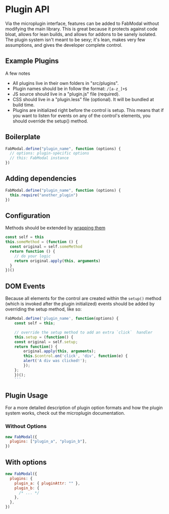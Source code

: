 # Plugin API

Via the microplugin interface, features can be added to FabModal without modifying the main library. This is great because it protects against code bloat, allows for lean builds, and allows for addons to be sanely isolated. The plugin system isn't meant to be sexy; it's lean, makes very few assumptions, and gives the developer complete control.

## Example Plugins

A few notes

- All plugins live in their own folders in "src/plugins".
- Plugin names should be in follow the format: `/[a-z_]+$`
- JS source should live in a "plugin.js" file (required).
- CSS should live in a "plugin.less" file (optional). It will be bundled at build time.
- Plugins are initialized right before the control is setup. This means that if you want to listen for events on any of the control's elements, you should override the setup() method.

## Boilerplate

```js
FabModal.define("plugin_name", function (options) {
  // options: plugin-specific options
  // this: FabModal instance
})
```

## Adding dependencies

```js
FabModal.define("plugin_name", function (options) {
  this.require("another_plugin")
})
```

## Configuration

Methods should be extended by [wrapping them](https://stackoverflow.com/questions/4578424/javascript-extend-a-function)

```js
const self = this
this.someMethod = (function () {
  const original = self.someMethod
  return function () {
    // do your logic
    return original.apply(this, arguments)
  }
})()
```

## DOM Events

Because all elements for the control are created within the `setup()` method (which is invoked after the plugin initialized) events should be added by overriding the setup method, like so:

````js
FabModal.define('plugin_name', function(options) {
    const self = this;

    // override the setup method to add an extra `click`  handler
    this.setup = (function() {
    const original = self.setup;
    return function() {
        original.apply(this, arguments);
        this.$control.on('click', 'div', function(e) {
        alert('A div was clicked!');
        });
    };
    })();
    ```
````

## Plugin Usage

For a more detailed description of plugin option formats and how the plugin system works, check out the microplugin documentation.

### Without Options

```js
new FabModal({
  plugins: ["plugin_a", "plugin_b"],
})
```

## With options

```js
new FabModal({
  plugins: {
    plugin_a: { pluginAttr: "" },
    plugin_b: {
      /* ... */
    },
  },
})
```
